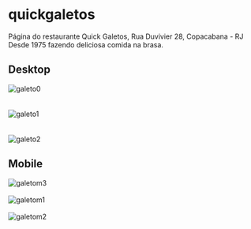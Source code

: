 # quickgaletos
Página do restaurante Quick Galetos, Rua Duvivier 28, Copacabana - RJ
Desde 1975 fazendo deliciosa comida na brasa.

## Desktop


![galeto0](https://user-images.githubusercontent.com/52353767/166744904-191e6b1d-1c8e-4f30-8557-3cb454302a8b.png)
<br/><br/><br/>
![galeto1](https://user-images.githubusercontent.com/52353767/166744896-967b860e-a031-43d4-a005-6462975ecf38.png)
<br/><br/><br/>
![galeto2](https://user-images.githubusercontent.com/52353767/166744900-8098db34-6cbb-46a5-bcdb-963f03fc175b.png)



## Mobile

![galetom3](https://user-images.githubusercontent.com/52353767/166745905-41295fc4-8b79-456e-8c6a-4c27275d8c62.jpg)
<br/><br/>
![galetom1](https://user-images.githubusercontent.com/52353767/166745418-2907ee5e-2945-41e6-bc42-0b2f1f9f05dc.png)
<br/><br/>
![galetom2](https://user-images.githubusercontent.com/52353767/166745445-ee2d88c9-7ff8-47a7-8068-e558302ad62f.jpg)









